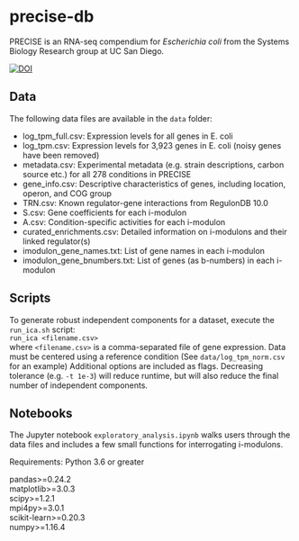 # precise-db

PRECISE is an RNA-seq compendium for _Escherichia coli_ from the Systems Biology Research group at UC San Diego.

[![DOI](https://zenodo.org/badge/187104662.svg)](https://zenodo.org/badge/latestdoi/187104662)

## Data
The following data files are available in the `data` folder:
* log_tpm_full.csv: Expression levels for all genes in E. coli
* log_tpm.csv: Expression levels for 3,923 genes in E. coli (noisy genes have been removed)
* metadata.csv: Experimental metadata (e.g. strain descriptions, carbon source etc.) for all 278 conditions in PRECISE
* gene_info.csv: Descriptive characteristics of genes, including location, operon, and COG group
* TRN.csv: Known regulator-gene interactions from RegulonDB 10.0
* S.csv: Gene coefficients for each i-modulon
* A.csv: Condition-specific activities for each i-modulon
* curated_enrichments.csv: Detailed information on i-modulons and their linked regulator(s)
* imodulon_gene_names.txt: List of gene names in each i-modulon
* imodulon_gene_bnumbers.txt: List of genes (as b-numbers) in each i-modulon

## Scripts
To generate robust independent components for a dataset, execute the `run_ica.sh` script:  
`run_ica <filename.csv>`  
where `<filename.csv>` is a comma-separated file of gene expression. Data must be centered using a reference condition (See `data/log_tpm_norm.csv` for an example)
Additional options are included as flags. Decreasing tolerance (e.g. `-t 1e-3`) will reduce runtime, but will also reduce the final number of independent components.

## Notebooks
The Jupyter notebook `exploratory_analysis.ipynb` walks users through the data files and includes a few small functions for interrogating i-modulons.

Requirements:
Python 3.6 or greater

pandas>=0.24.2  
matplotlib>=3.0.3  
scipy>=1.2.1  
mpi4py>=3.0.1  
scikit-learn>=0.20.3  
numpy>=1.16.4  


